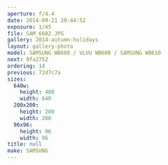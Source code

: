 ```yaml
---
aperture: f/4.4
date: 2014-09-21 20:44:52
exposure: 1/45
file: SAM_6682.JPG
gallery: 2014-autumn-holidays
layout: gallery-photo
model: SAMSUNG WB600 / VLUU WB600 / SAMSUNG WB610
next: 9fa2752
ordering: 14
previous: 72d7c7a
sizes:
  640w:
    height: 480
    width: 640
  200x200:
    height: 200
    width: 200
  96x96:
    height: 96
    width: 96
title: null
make: SAMSUNG
---
```

